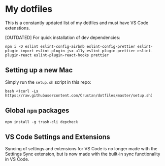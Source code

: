 # My dotfiles

This is a constantly updated list of my dotfiles and must have VS Code extenstions.

[OUTDATED] For quick installation of dev dependencies:

```
npm i -D eslint eslint-config-airbnb eslint-config-prettier eslint-plugin-import eslint-plugin-jsx-a11y eslint-plugin-prettier eslint-plugin-react eslint-plugin-react-hooks prettier
```

## Setting up a new Mac
Simply run the `setup.sh` script in this repo:
```
bash <(curl -Ls https://raw.githubusercontent.com/Crustan/dotfiles/master/setup.sh)
```

## Global `npm` packages
```
npm install -g trash-cli depcheck
```

## VS Code Settings and Extensions
Syncing of settings and extensions for VS Code is no longer made with the Settings Sync extension, but is now made with the built-in sync functionality in VS Code.
